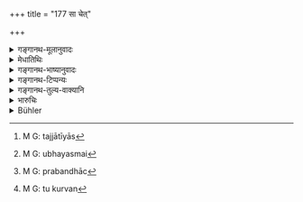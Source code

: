 +++
title = "177 सा चेत्"

+++

<details><summary>गङ्गानथ-मूलानुवादः</summary>

If she happens to be corrupted again, on being solicited by a man of equal caste,—then the Kṛcchra and the Cāndrāyaṇa would be the means prescribed for her purification.—(177)
</details>

<details><summary>मेधातिथिः</summary>

प्रार्थिता समानजातीयेन पुनः संसर्गे चान्द्रायणम् उपपातकत्वात् सिद्धम् । गोघ्ननिवृत्त्यर्थं पुनश् चान्द्रायणविधानं साकल्यविधानार्थम् । यावच् चैवम् उक्तम् ।

- माता मातृश्वसा श्वश्रूर् मातुलानी पितृष्वसा ।

- पितृव्यसखिशिष्यस्त्री भगिनी तत्सखी स्नुषा ॥

- दुहिताचार्यभार्या च सगोत्रा शरणागता ।

- राज्ञी प्रव्रजिता सध्वी धात्री वर्णोत्तमा च या ॥ (न्स्म् १२.७२–७३)

अत्र सत्य् अप्य् अतिदेशे न तुल्यप्रयश्चित्तता, दण्डविशेषदर्शनात् । तत्र मातर्य् उक्तम् एव । मातृष्वसृप्रभृतीनां दुहित्रन्तानां कृच्छ्राब्दः । अवशिष्टानां चान्द्रायणाभ्यासः । 

- <u>तत्र</u> या उक्तास् ताः सगोत्रा उच्यन्ते यज्जातीयास्[^२७८] तेन व्यपदिश्यन्ते, उत यस्मै[^२७९] दत्तास् तद्गोत्रा इति । 


[^२७९]:
     M G: ubhayasmai


[^२७८]:
     M G: tajjātīyās

- <u>उभयेनेत्य्</u> आह, उभयथालिङ्गदर्शनात् । 

- गोत्रं वंशः पित्रादिर् अभिजनः, तत्संबन्धाच्[^२८०] च पितृष्वसृग्रहणम् अनर्थकम्, असगोत्रा हि सा । अथ येनैकतां गतास् तद्भावम् अनुभवन्ति, तदा भर्तृगोत्रव्यपदेशार्हाः, तस्मिन् पक्षे पितृव्यस्त्रीग्रहणम् अनर्थकम्, भवति हि सा सगोत्रा ।


[^२८०]:
     M G: prabandhāc

- <u>नन्व्</u> इयं कस्येति लिङ्काभावाद् उभ्योर् अपि युक्ता । सर्वेषां तु दर्शनं भर्तृगोत्राः सगोत्राः । 

- यत् तु कैश्चिद् उच्यते "श्राद्धविधौ कुर्वन् तु[^२८१] पैत्रिकं गोत्रम्" इति तत् तत्रैवास्ति । अथ वाप्य् अस्ति वचनात् तथा क्रियते ॥ ११.१७७ ॥


[^२८१]:
     M G: tu kurvan
</details>

<details><summary>गङ्गानथ-भाष्यानुवादः</summary>

‘*On being solicited*’ by a man of equal caste,—if she happens to have sexual intercourse again, then, inasmuch as this would be a ‘minor offence,’ the ‘*Cāndrāyaṇa*’ would be the natural expiation for her. Even so, the Cāndrāyaṇa has been mentioned again in the present verse, in order to imply that the other expiations prescribed for ‘cow-killing’ (which is a typical ‘minor offence’) are not applicable in the present case,—and also that the complete *Cāndrāyaṇa* has to be performed.

Though the latter half of the verse would seem to imply that ‘intercourse with all women apart from one’s own wife involves the same expiation,’ yet as a matter of fact, such is not the case; as special penalties have been laid down in connection with the following women:—‘mother, mother’s sister, mother-in-law, maternal aunt, father’s sister, wife of the paternal uncle, wife of a friend, wife of a pupil, sister, sister’s friend, daughter-in-law, daughter, teacher’s wife, a woman belonging to one’s own *gotra*, a woman-refugee, a queen, a mendicant woman, a chaste woman, one’s nurse, a woman belonging to a higher caste.’ From among these, as regards the mother, the proper expiation has been already explained (under the ‘heinous offence’of ‘Violating the Preceptor’s Bed’);—in connection with those beginning with the ‘mother’s sister’ and ending with ‘daughter,’ the expiation shall he the performance of the *Kṛcchra* penance for one year;—and in the case of the rest, the performance of *Cāndrāyaṇa*.

*Question*—“Those that have been mentioned here as belonging to the same
*gotra*,—does this mean those that are born in the same *gotra* as the
man? Or those that have been married to the same *gotra*?”

The answer to this is that both are meant; since we find texts indicative of both views.

‘*Gotra*’ means *family, paternal line*; and if *women of the same paternal line* be meant, then the separate mention of the ‘father’s sister,’ would be superfluous, as she ‘belongs to the same paternal line.’ If, on the other hand, the woman he held to be one who belongs to the *gotra* of the person to whom she has been united, then they should be spoken of as belonging to their husband’s *gotra*; and in that case, the separate mention of the‘wife of the paternal uncle’ becomes superfluous; as in the said sense she would he ‘of the same *gotra*’ as the man concerned. Thus then, there being nothing to indicate which one of these two views is meant, we take the term as referring to both. The common view, however, is that what are meant here are women whose husband’s *gotra* is the same as that of the man concerned.

Some people have hold that—“In connection with the performance of Śrāddhas, women belong to their father’s *gotra*.” But this is restricted to *Śrāddhas* only. Or, we may take it as referring to other cases also, if we find a text, directly saying so.—(177)
</details>

<details><summary>गङ्गानथ-टिप्पन्यः</summary>

This verse is quoted in *Aparārka* (p. 1125);—and in *Prāyaścittaviveka* (p. 373), which says that this refers to her fourth repetition of the act, done against her wishes.
</details>

<details><summary>गङ्गानथ-तुल्य-वाक्यानि</summary>

**(verses 11.176-177)  
**

See Comparative notes for [Verse 11.176].
</details>

<details><summary>भारुचिः</summary>

ऋज्वर्थः श्लोकः । एतावांस् तु विशेषः । यत् पुंसः स्त्रीसंपर्के तद् एव तस्या अपि स्त्रियाः पुरुषसंपर्के । तद् यथा यच् छूद्रस्य ब्राह्मणीगमने, तद् एव ब्राह्मण्या अपि शूद्रसंपर्के । एवं सर्वसंपर्के व्याख्येयम् ॥ ११.१७५–१७६ ॥
</details>

<details><summary>Bühler</summary>

178	If, being solicited by a man (of) equal (caste), she (afterwards) is again unfaithful, then a Krikkhra and a lunar penance are prescribed as the means of purifying her.
</details>

